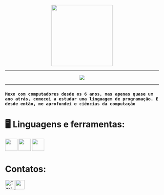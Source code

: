 <p align="center">
  <img src="https://github.com/user-attachments/assets/0dc97d3b-80cb-42ae-828c-413130061a97"
    height=200>

---
  
</p>
<p align="center">
  <img src="https://github.com/user-attachments/assets/df2eb32b-d28e-4bc1-abf5-0c99cdbb437a">
</p>

***

 ### ```Mexo com computadores desde os 6 anos, mas apenas quase um ano atrás, comecei a estudar uma linguagem de programação. E desde então, me aprofundei e ciências da computação```

### <h1>🖥️ Linguagens e ferramentas:</h2>

<img src= https://github.com/user-attachments/assets/b908724f-6527-405a-bb8f-e3d71f2caae8 height=40>
<img src= https://github.com/user-attachments/assets/2c533bb5-bee6-4416-b809-c927dc16d1b7 height=40>
<img src=https://github.com/user-attachments/assets/da9e1412-be0b-4b3f-a8f7-2082732fab28 height=40>

<h1>Contatos:</h1>

<a href="mailto:lowhack@tutamail.com">
  <img src="https://github.com/user-attachments/assets/6a3962b2-728c-4716-b52e-6681ff993e39" alt="Texto Alternativo" width="30">
</a>

<a href="https://discord.gg/5tvsPambYN">
  <img src="https://github.com/user-attachments/assets/304085ca-e626-4e6a-85f2-8590da24eede" width="30">
</a>
